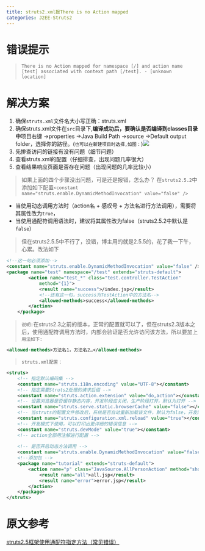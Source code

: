 ```yaml
---
title: struts2.xml报There is no Action mapped
categories: J2EE-Struts2
---
```


# 错误提示
> `There is no Action mapped for namespace [/] and action name [test] associated with context path [/test]. - [unknown location] `

# 解决方案
1. 确保`struts.xml`文件名大小写正确：struts.xml
2. 确保struts.xml文件在`src`目录下,**编译成功后，要确认是否编译到classes目录中**项目右键 ->properties ->Java Build Path ->source ->Default output folder，选择你的路径。(`也可以在新建项目时选择,如图：`)![](J2EE-Struts2_xml/1.png)
3. 先排查访问的链接有没有问题（细节问题）
4. 查看struts.xml的配置（仔细排查，出现问题几率很大）
5. 查看结果响应页面是否存在问题（出现问题的几率比较小）

> 如果上面的四个步骤没出问题，可是还是报错，怎么办？
> 在`struts2.5.2`中添加如下配置`<constant name="struts.enable.DynamicMethodInvocation" value="false" />`
- 当使用动态调用方法时（action名 + 感叹号 + 方法名进行方法调用），需要将其属性改为`true`，
- 当使用通配符调用语法时，建议将其属性改为false（struts2.5.2中默认是`false`）

> 但在struts2.5.5中不行了，没错，博主用的就是2.5.5的，花了我一下午，心累。改法如下
``` xml
<!--这一句必须添加-->
<constant name="struts.enable.DynamicMethodInvocation" value="false" />
<package name="test" namespace="/test" extends="struts-default">
		<action name="test_*" class="test.controller.TestAction"
			method="{1}">
			<result name="success">/index.jsp</result>
			<!--还有这一句，success为TestAction中的方法名-->
			<allowed-methods>success</allowed-methods>
		</action>
	</package>
```
> `说明:`在struts2.3之前的版本，正常的配置就可以了，但在struts2.3版本之后，使用通配符调用方法时，内部会验证是否允许访问该方法，所以要加上
`用法如下:`
``` xml
<allowed-methods>方法名1，方法名2…</allowed-methods>
```

> `struts.xml配置：`
``` xml
<struts>  
    <!-- 指定默认编码集 -->  
    <constant name="struts.i18n.encoding" value="UTF-8"></constant>  
    <!-- 指定需要Struts2处理的请求后缀 -->  
    <constant name="struts.action.extension" value="do,action"></constant>  
    <!-- 设置浏览器是否缓存静态内容，开发阶段应关闭，生产阶段打开，默认为打开 -->  
    <constant name="struts.serve.static.browserCache" value="false"></constant>  
    <!-- 当struts的配置文件修改后，系统是否自动重新加载该文件，默认为false，开发阶段应打开 -->  
    <constant name="struts.configuration.xml.reload" value="true"></constant>  
    <!-- 开发模式下使用，可以打印出更详细的错误信息 -->  
    <constant name="struts.devMode" value="true"></constant>  
    <!-- action全部用注解进行配置 -->  
  
    <!-- 是否开启动态方法调用 -->  
    <constant name="struts.enable.DynamicMethodInvocation" value="false" />  
    <!--添加包 -->  
    <package name="tutorial" extends="struts-default">  
        <action name="p" class="JavaSource.AllPersonAction" method="show">  
            <result name="all">all.jsp</result>  
            <result name="error">error.jsp</result>  
        </action>  
    </package>
</struts>
```
# 原文参考
[struts2.5框架使用通配符指定方法（常见错误）](http://www.cnblogs.com/gsy52300/p/5778754.html)